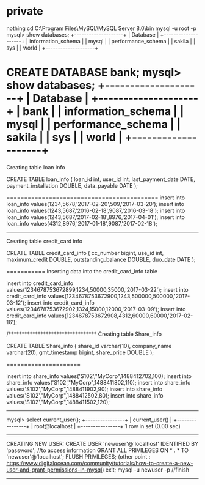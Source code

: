 # private
nothing
cd C:\Program Files\MySQL\MySQL Server 8.0\bin
mysql -u root -p
 mysql> show databases;
+--------------------+
| Database           |
+--------------------+
| information_schema |
| mysql              |
| performance_schema |
| sakila             |
| sys                |
| world              |
+--------------------+


 CREATE DATABASE bank;
mysql> show databases;
+--------------------+
| Database           |
+--------------------+
| bank               |
| information_schema |
| mysql              |
| performance_schema |
| sakila             |
| sys                |
| world              |
+--------------------+
=========================================
Creating table loan info


CREATE TABLE loan_info (
loan_id int,
user_id int,
last_payment_date DATE,
payment_installation DOUBLE,
data_payable DATE
);



===========================================
insert into loan_info values(1234,5678,'2017-02-20',509,'2017-03-20');
insert into loan_info values(1243,5687,'2016-02-18',9087,'2016-03-18');
insert into loan_info values(1243,5687,'2017-02-18',8976,'2017-04-01');
insert into loan_info values(4312,8976,'2017-01-18',9087,'2017-02-18');
*********************************************



Creating table credit_card info

CREATE TABLE credit_card_info 
(
cc_number bigint,
use_id int, 
maximum_credit DOUBLE,
outstanding_balance DOUBLE,
duo_date DATE
);

===========
Inserting data into the credit_card_info table


insert into credit_card_info values(1234678753672899,1234,50000,35000,'2017-03-22'); 
insert into credit_card_info values(1234678753672900,1243,500000,500000,'2017-03-12'); 
insert into credit_card_info values(1234678753672902,1324,15000,12000,'2017-03-09'); 
insert into credit_card_info values(1234678753672908,4312,60000,60000,'2017-02-16');


/*********************************
Creating table Share_info

CREATE TABLE Share_info
(
share_id  varchar(10),
company_name varchar(20),
gmt_timestamp bigint,
share_price DOUBLE
);

=====================

insert into share_info values('S102',"MyCorp",1488412702,100);
 insert into share_info values('S102',"MyCorp",1488411802,110); 
insert into share_info values('S102',"MyCorp",1488411902,90);
 insert into share_info values('S102',"MyCorp",1488412502,80); 
insert into share_info values('S102',"MyCorp",1488411502,120);


***********************
mysql> select current_user();
+----------------+
| current_user() |
+----------------+
| root@localhost |
+----------------+
1 row in set (0.00 sec)


******************
CREATING NEW USER:
CREATE USER 'newuser'@'localhost' IDENTIFIED BY 'password';
//to access information
GRANT ALL PRIVILEGES ON * . * TO 'newuser'@'localhost';
FLUSH PRIVILEGES;
(other point : https://www.digitalocean.com/community/tutorials/how-to-create-a-new-user-and-grant-permissions-in-mysql)
exit;
mysql -u newuser -p
//finish
****************


